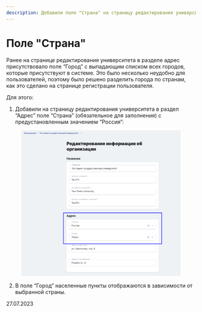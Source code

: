 ```yaml
---
description: Добавили поле "Страна" на страницу редактирования университета
---
```


# Поле "Страна"

Ранее на странице редактирования университета в разделе адрес присутствовало поле “Город” с выпадающим списком всех городов, которые присутствуют в системе. Это было несколько неудобно для пользователей, поэтому было решено разделить города по странам, как это сделано на странице регистрации пользователя.

Для этого:

1. Добавили на страницу редактирования университета в раздел “Адрес” поле “Страна” (обязательное для заполнения) с предустановленным значением “Россия”:

<figure><img src="../../.gitbook/assets/image (393).png" alt=""><figcaption></figcaption></figure>

2. В поле “Город” населенные пункты отображаются в зависимости от выбранной страны.

27.07.2023
